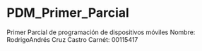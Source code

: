# PDM_Primer_Parcial
Primer Parcial de programación de dispositivos móviles
Nombre: RodrigoAndrés Cruz Castro
Carnét: 00115417
